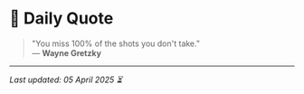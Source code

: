 # 📜 Daily Quote

> "You miss 100% of the shots you don't take."  
> — **Wayne Gretzky**

---

_Last updated: 05 April 2025 ⏳_
